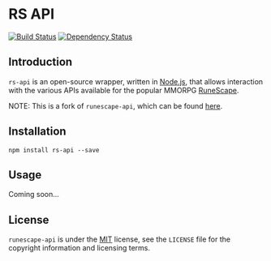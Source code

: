 # RS API

[![Build Status](https://api.travis-ci.org/alexisio/rs-api.svg?branch=master)](https://travis-ci.org/alexisio/rs-api) [![Dependency Status](https://david-dm.org/alexisio/rs-api.svg)](https://david-dm.org/alexisio/rs-api)

## Introduction

`rs-api` is an open-source wrapper, written in [Node.js][nodejs], that allows interaction with the various APIs available for the popular MMORPG [RuneScape][runescape].

NOTE: This is a fork of `runescape-api`, which can be found [here][runescape-api].

## Installation

`npm install rs-api --save`

## Usage

Coming soon...

## License
`runescape-api` is under the [MIT][mit] license, see the `LICENSE` file for the copyright information and licensing terms.

[nodejs]: https://nodejs.org
[runescape]: http://www.runescape.com
[runescape-api]: https://github.com/Joshua-F/runescape-api
[mit]: http://opensource.org/licenses/MIT
